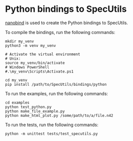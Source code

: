 # Python bindings to SpecUtils

[nanobind](https://github.com/wjakob/nanobind) is used to create the Python bindings to SpecUtils.


To compile the bindings, run the following commands:
```
mkdir my_venv
python3 -m venv my_venv

# Activate the virtual environment
# Unix: 
source my_venv/bin/activate
# Windows PowerShell
#.\my_venv\Scripts\Activate.ps1

cd my_venv
pip install /path/to/SpecUtils/bindings/python
```

To run the examples, run the following commands:
```
cd examples
python test_python.py
python make_file_example.py
python make_html_plot.py /some/path/to/a/file.n42
```

To run the tests, run the following commands:
```
python -m unittest tests/test_specutils.py
```

